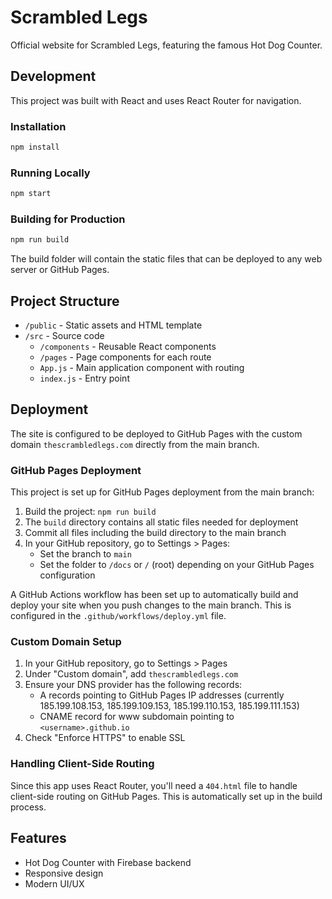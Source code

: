 # Scrambled Legs

Official website for Scrambled Legs, featuring the famous Hot Dog Counter.

## Development

This project was built with React and uses React Router for navigation.

### Installation

```bash
npm install
```

### Running Locally

```bash
npm start
```

### Building for Production

```bash
npm run build
```

The build folder will contain the static files that can be deployed to any web server or GitHub Pages.

## Project Structure

- `/public` - Static assets and HTML template
- `/src` - Source code
  - `/components` - Reusable React components
  - `/pages` - Page components for each route
  - `App.js` - Main application component with routing
  - `index.js` - Entry point

## Deployment

The site is configured to be deployed to GitHub Pages with the custom domain `thescrambledlegs.com` directly from the main branch.

### GitHub Pages Deployment

This project is set up for GitHub Pages deployment from the main branch:

1. Build the project: `npm run build`
2. The `build` directory contains all static files needed for deployment
3. Commit all files including the build directory to the main branch
4. In your GitHub repository, go to Settings > Pages:
   - Set the branch to `main`
   - Set the folder to `/docs` or `/` (root) depending on your GitHub Pages configuration

A GitHub Actions workflow has been set up to automatically build and deploy your site when you push changes to the main branch. This is configured in the `.github/workflows/deploy.yml` file.

### Custom Domain Setup

1. In your GitHub repository, go to Settings > Pages
2. Under "Custom domain", add `thescrambledlegs.com`
3. Ensure your DNS provider has the following records:
   - A records pointing to GitHub Pages IP addresses (currently 185.199.108.153, 185.199.109.153, 185.199.110.153, 185.199.111.153)
   - CNAME record for www subdomain pointing to `<username>.github.io`
4. Check "Enforce HTTPS" to enable SSL

### Handling Client-Side Routing

Since this app uses React Router, you'll need a `404.html` file to handle client-side routing on GitHub Pages. This is automatically set up in the build process.

## Features

- Hot Dog Counter with Firebase backend
- Responsive design
- Modern UI/UX